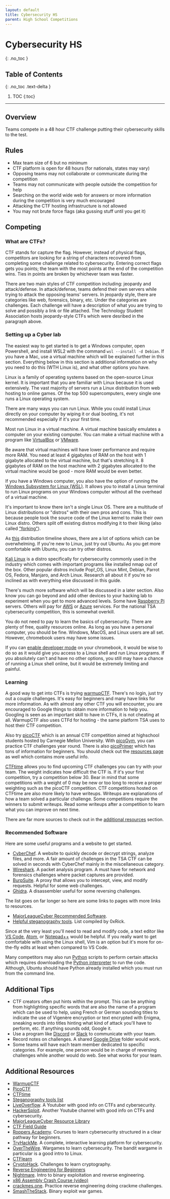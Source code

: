 ```yaml
---
layout: default
title: Cybersecurity HS
parent: High School Competitions
---
```


# Cybersecurity HS
{: .no_toc }

## Table of Contents
{: .no_toc .text-delta }

1. TOC
{:toc}

---

## Overview

Teams compete in a 48 hour CTF challenge putting their cybersecurity skills to the test.

## Rules

- Max team size of 6 but no minimum
- CTF platform is open for 48 hours (for nationals, states may vary)
- Opposing teams may not collaborate or communicate during the competition
- Teams may not communicate with people outside the competition for help
- Searching on the world wide web for answers or more information during the competition is very much encouraged
- Attacking the CTF hosting infrastructure is not allowed
- You may not brute force flags (aka gussing stuff until you get it)

## Competing

### What are CTFs?

CTF stands for capture the flag. However, instead of physical flags, competitors are looking for a string of characters recovered from completing some challenge related to cybersecurity. Entering correct flags gets you points; the team with the most points at the end of the competition wins. Ties in points are broken by whichever team was faster.

There are two main styles of CTF competition including: jeopardy and attack/defense. In attack/defense, teams defend their own servers while trying to attack the opposing teams' servers. In jeopardy style, there are categories like web, forensics, binary, etc. Under the categories are challenges. Each challenge will have a description of what you are trying to solve and possibly a link or file attached. The Technology Student Association hosts jeopardy-style CTFs which were desribed in the paragraph above.

### Setting up a Cyber lab

The easiest way to get started is to get a Windows computer, open Powershell, and install WSL2 with the command `wsl --install -d Debian`. If you have a Mac, use a virtual machine which will be explained further in this section. Everything below in this section is additional information on why you need to do this (WTH Linux is), and what other options you have.

Linux is a family of operating systems based on the open-source Linux kernel. It is important that you are familiar with Linux because it is used extensively. The vast majority of servers run a Linux distribution from web hosting to online games. Of the top 500 supercomputers, every single one runs a Linux operating system.

There are many ways you can run Linux. While you could install Linux directly on your computer by wiping it or dual booting, it's not recommended especially if it's your first time.

Most run Linux in a virtual machine. A virtual machine basically emulates a computer on your existing computer. You can make a virtual machine with a program like [VirtualBox](https://www.virtualbox.org/) or [VMware](https://www.vmware.com/).

Be aware that virtual machines will have lower performance and require more RAM. You need at least 4 gigabytes of RAM on the host with 1 gigabyte allocated to the virtual machine, but that's stretching it. 8 gigabytes of RAM on the host machine with 2 gigabytes allocated to the virtual machine would be good - more RAM would be even better.

If you have a Windows computer, you also have the option of running the [Windows Subsystem for Linux (WSL)](https://docs.microsoft.com/en-us/windows/wsl/). It allows you to install a Linux terminal to run Linux programs on your Windows computer without all the overhead of a virtual machine.

It's important to know there isn't a single Linux OS. There are a multitude of Linux distributions or "distros" with their own pros and cons. This is because people took the source code of the Linux kernel to make their own Linux distro. Others split off existing distros modifying it to their liking (also called ["forking"](https://en.wikipedia.org/wiki/Fork_(software_development))).

As [this](https://upload.wikimedia.org/wikipedia/commons/8/83/Linux_Distribution_Timeline_27_02_21.svg) distribution timeline shows, there are a lot of options which can be overwhelming. If you're new to Linux, just try out Ubuntu. As you get more comfortable with Ubuntu, you can try other distros.

[Kali Linux](https://www.kali.org/) is a distro specifically for cybersecurity commonly used in the industry which comes with important programs like installed nmap out of the box. Other popular distros include Pop!_OS, Linux Mint, Debian, Parrot OS, Fedora, Manjaro, and Arch Linux. Research all about it if you're so inclined as with everything else discussed in this guide.

There's much more software which will be discussed in a later section. Also know you can go beyond and add other devices to your hacking lab to experiment when you get to more advanced levels. Some have [Raspberry Pi](https://www.raspberrypi.org/) servers. Others will pay for [AWS](https://aws.amazon.com/) or [Azure](https://azure.microsoft.com/en-us/) services. For the national TSA cybersecurity competition, this is somewhat overkill.

You do not need to pay to learn the basics of cybersecurity. There are plenty of free, quality resources online. As long as you have a personal computer, you should be fine. Windows, MacOS, and Linux users are all set. However, chromebook users may have some issues.

If you can [enable developer mode](https://www.howtogeek.com/210817/how-to-enable-developer-mode-on-your-chromebook/) on your chromebook, it would be wise to do so as it would give you access to a Linux shell and run Linux programs. If you absolutely can't and have no other options, you still may have a chance of running a Linux shell online, but it would be extremely limiting and painful.

### Learning

A good way to get into CTFs is trying [warmupCTF](https://warmup.ctfd.io/). There's no login, just try out a couple challenges. It's easy for beginners and many have links for more information. As with almost any other CTF you will encounter, you are encouraged to Google things to obtain more information to help you. Googling is seen as an important skill to have in CTFs, it is not cheating at all. WarmupCTF also uses CTFd for hosting - the same platform TSA uses to host their CTF competition.

Also try [picoCTF](https://www.picoctf.org/) which is an annual CTF competition aimed at highschool students hosted by Carnegie Mellon University. With [picoGym](https://play.picoctf.org/practice), you can practice CTF challenges year round. There is also [picoPrimer](https://primer.picoctf.com/) which has tons of information for beginners. You should check out the [resources page](https://picoctf.org/resources) as well which contains more useful info.

[CTFtime](https://ctftime.org/) allows you to find upcoming CTF challenges you can try with your team. The weight indicates how difficult the CTF is. If it's your first competition, try a competition below 30. Bear in mind that some competitions with a weight of 0 may be new or too long to receive a proper weighting such as the picoCTF competition. CTF competitions hosted on CTFtime are also more likely to have writeups. Writeups are explanations of how a team solved a particular challenge. Some competitions require the winners to submit writeups. Read some writeups after a competition to learn what you can improve on next time.

There are far more sources to check out in the [additional resources](#additional-resources) section.

### Recommended Software

Here are some useful programs and a website to get started.

- [CyberChef](https://gchq.github.io/CyberChef/). A website to quickly decode or decrypt strings, analyze files, and more. A fair amount of challenges in the TSA CTF can be solved in seconds with CyberChef mainly in the miscellaneous category.
- [Wireshark](https://www.wireshark.org/). A packet analysis program. A must have for network and forensics challenges where packet captures are provided.
- [BurpSuite](https://portswigger.net/). A proxy that allows you to intercept, view, and modify requests. Helpful for some web challenges.
- [Ghidra](https://ghidra-sre.org/). A disassembler useful for some reversing challenges.

The list goes on far longer so here are some links to pages with more links to resources.

- [MajorLeagueCyber Recommended Software](https://wiki.majorleaguecyber.org/topics/faq/tools/).
- [Helpful steganography tools](https://0xrick.github.io/lists/stego/). List compiled by 0xRick.

Since at the very least you'll need to read and modify code, a text editor like [VS Code](https://code.visualstudio.com/), [Atom](https://atom.io/), or [Notepad++](https://notepad-plus-plus.org/) would be helpful. If you really want to get comfortable with using the Linux shell, Vim is an option but it's more for on-the-fly edits at least when compared to VS Code.

Many competitors may also run [Python](https://www.python.org/) scripts to perform certain attacks which requires downloading the [Python interpreter](https://www.python.org/downloads/) to run the code. Although, Ubuntu should have Python already installed which you must run from the command line.

## Additional Tips

- CTF creators often put hints within the prompt. This can be anything from highlighting specific words that are also the name of a program which can be used to help, using French or German sounding titles to indicate the use of Vigenère encryption or text encrypted with Enigma, sneaking words into titles hinting what kind of attack you'll have to perform, etc. If anything sounds odd, Google it.
- Use a program like [Discord](https://discord.com/) or [Slack](https://slack.com/) to communicate with your team.
- Record notes on challenges. A shared [Google Drive](https://www.google.com/drive/) folder would work.
- Some teams will have each team member dedicated to specific categories. For example, one person would be in charge of reversing challenges while another would do web. See what works for your team.

## Additional Resources

- [WarmupCTF](https://warmup.ctfd.io/)
- [PicoCTF](https://picoctf.org/)
- [CTFtime](https://ctftime.org/)
- [Steganography tools list](https://0xrick.github.io/lists/stego/)
- [LiveOverflow](https://liveoverflow.com/). A Youtuber with good info on CTFs and cybersecurity.
- [HackerSploit](https://www.youtube.com/channel/UC0ZTPkdxlAKf-V33tqXwi3Q). Another Youtube channel with good info on CTFs and cybersecurity.
- [MajorLeagueCyber Resource Library](https://wiki.majorleaguecyber.org/)
- [CTF Field Guide](https://ctf101.org/)
- [Roppers Academy](https://www.hoppersroppers.org/). Courses to learn cybersecurity structured in a clear pathway for beginners.
- [TryHackMe](https://tryhackme.com/). A complete, interactive learning platform for cybersecurity.
- [OverTheWire](https://overthewire.org/wargames/). Wargames to learn cybersecurity. The bandit wargame in particular is a good intro to Linux.
- [CTFlearn](https://ctflearn.com/)
- [CryptoHack](https://cryptohack.org/). Challenges to learn cryptography.
- [Reverse Engineering for Beginners](https://www.begin.re/)
- [Nightmare](https://guyinatuxedo.github.io/00-intro/index.html). Intro to binary exploitation and reverse engineering.
- [x86 Assembly Crash Course (video)](https://youtu.be/75gBFiFtAb8)
- [crackmes.one](https://crackmes.one/). Practice reverse engineering doing crackme challenges.
- [SmashTheStack](http://smashthestack.org/wargames.html). Binary exploit war games.
